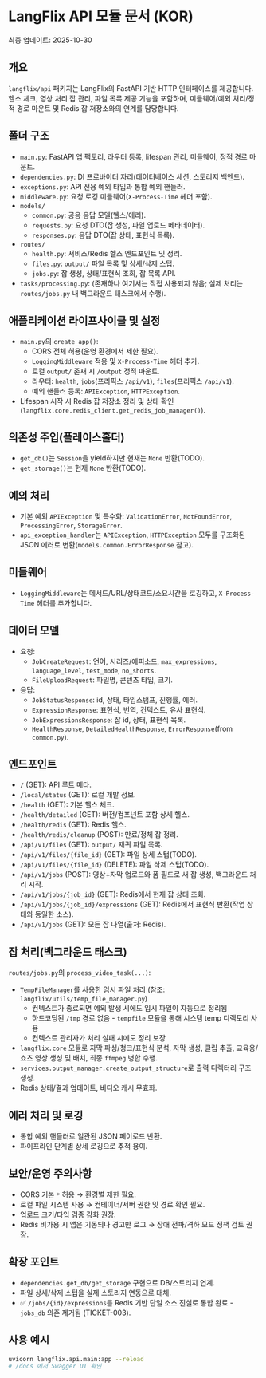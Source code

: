 # LangFlix API 모듈 문서 (KOR)

최종 업데이트: 2025-10-30

## 개요
`langflix/api` 패키지는 LangFlix의 FastAPI 기반 HTTP 인터페이스를 제공합니다. 헬스 체크, 영상 처리 잡 관리, 파일 목록 제공 기능을 포함하며, 미들웨어/예외 처리/정적 경로 마운트 및 Redis 잡 저장소와의 연계를 담당합니다.

## 폴더 구조
- `main.py`: FastAPI 앱 팩토리, 라우터 등록, lifespan 관리, 미들웨어, 정적 경로 마운트.
- `dependencies.py`: DI 프로바이더 자리(데이터베이스 세션, 스토리지 백엔드).
- `exceptions.py`: API 전용 예외 타입과 통합 예외 핸들러.
- `middleware.py`: 요청 로깅 미들웨어(`X-Process-Time` 헤더 포함).
- `models/`
  - `common.py`: 공용 응답 모델(헬스/에러).
  - `requests.py`: 요청 DTO(잡 생성, 파일 업로드 메타데이터).
  - `responses.py`: 응답 DTO(잡 상태, 표현식 목록).
- `routes/`
  - `health.py`: 서비스/Redis 헬스 엔드포인트 및 정리.
  - `files.py`: `output/` 파일 목록 및 상세/삭제 스텁.
  - `jobs.py`: 잡 생성, 상태/표현식 조회, 잡 목록 API.
- `tasks/processing.py`: (존재하나 여기서는 직접 사용되지 않음; 실제 처리는 `routes/jobs.py` 내 백그라운드 태스크에서 수행).

## 애플리케이션 라이프사이클 및 설정
- `main.py`의 `create_app()`:
  - CORS 전체 허용(운영 환경에서 제한 필요).
  - `LoggingMiddleware` 적용 및 `X-Process-Time` 헤더 추가.
  - 로컬 `output/` 존재 시 `/output` 정적 마운트.
  - 라우터: `health`, `jobs`(프리픽스 `/api/v1`), `files`(프리픽스 `/api/v1`).
  - 예외 핸들러 등록: `APIException`, `HTTPException`.
- Lifespan 시작 시 Redis 잡 저장소 정리 및 상태 확인(`langflix.core.redis_client.get_redis_job_manager()`).

## 의존성 주입(플레이스홀더)
- `get_db()`는 `Session`을 yield하지만 현재는 `None` 반환(TODO).
- `get_storage()`는 현재 `None` 반환(TODO).

## 예외 처리
- 기본 예외 `APIException` 및 특수화: `ValidationError`, `NotFoundError`, `ProcessingError`, `StorageError`.
- `api_exception_handler`는 `APIException`, `HTTPException` 모두를 구조화된 JSON 에러로 변환(`models.common.ErrorResponse` 참고).

## 미들웨어
- `LoggingMiddleware`는 메서드/URL/상태코드/소요시간을 로깅하고, `X-Process-Time` 헤더를 추가합니다.

## 데이터 모델
- 요청:
  - `JobCreateRequest`: 언어, 시리즈/에피소드, `max_expressions`, `language_level`, `test_mode`, `no_shorts`.
  - `FileUploadRequest`: 파일명, 콘텐츠 타입, 크기.
- 응답:
  - `JobStatusResponse`: id, 상태, 타임스탬프, 진행률, 에러.
  - `ExpressionResponse`: 표현식, 번역, 컨텍스트, 유사 표현식.
  - `JobExpressionsResponse`: 잡 id, 상태, 표현식 목록.
  - `HealthResponse`, `DetailedHealthResponse`, `ErrorResponse`(from `common.py`).

## 엔드포인트
- `/` (GET): API 루트 메타.
- `/local/status` (GET): 로컬 개발 정보.
- `/health` (GET): 기본 헬스 체크.
- `/health/detailed` (GET): 버전/컴포넌트 포함 상세 헬스.
- `/health/redis` (GET): Redis 헬스.
- `/health/redis/cleanup` (POST): 만료/정체 잡 정리.
- `/api/v1/files` (GET): `output/` 재귀 파일 목록.
- `/api/v1/files/{file_id}` (GET): 파일 상세 스텁(TODO).
- `/api/v1/files/{file_id}` (DELETE): 파일 삭제 스텁(TODO).
- `/api/v1/jobs` (POST): 영상+자막 업로드와 폼 필드로 새 잡 생성, 백그라운드 처리 시작.
- `/api/v1/jobs/{job_id}` (GET): Redis에서 현재 잡 상태 조회.
- `/api/v1/jobs/{job_id}/expressions` (GET): Redis에서 표현식 반환(작업 상태와 동일한 소스).
- `/api/v1/jobs` (GET): 모든 잡 나열(출처: Redis).

## 잡 처리(백그라운드 태스크)
`routes/jobs.py`의 `process_video_task(...)`:
- `TempFileManager`를 사용한 임시 파일 처리 (참조: `langflix/utils/temp_file_manager.py`)
  - 컨텍스트가 종료되면 예외 발생 시에도 임시 파일이 자동으로 정리됨
  - 하드코딩된 `/tmp` 경로 없음 - `tempfile` 모듈을 통해 시스템 temp 디렉토리 사용
  - 컨텍스트 관리자가 처리 실패 시에도 정리 보장
- `langflix.core` 모듈로 자막 파싱/청크/표현식 분석, 자막 생성, 클립 추출, 교육용/쇼츠 영상 생성 및 배치, 최종 `ffmpeg` 병합 수행.
- `services.output_manager.create_output_structure`로 출력 디렉터리 구조 생성.
- Redis 상태/결과 업데이트, 비디오 캐시 무효화.

## 에러 처리 및 로깅
- 통합 예외 핸들러로 일관된 JSON 페이로드 반환.
- 파이프라인 단계별 상세 로깅으로 추적 용이.

## 보안/운영 주의사항
- CORS 기본 `*` 허용 → 환경별 제한 필요.
- 로컬 파일 시스템 사용 → 컨테이너/서버 권한 및 경로 확인 필요.
- 업로드 크기/타입 검증 강화 권장.
- Redis 비가용 시 앱은 기동되나 경고만 로그 → 장애 전파/격하 모드 정책 검토 권장.

## 확장 포인트
- `dependencies.get_db/get_storage` 구현으로 DB/스토리지 연계.
- 파일 상세/삭제 스텁을 실제 스토리지 연동으로 대체.
- ✅ `/jobs/{id}/expressions`를 Redis 기반 단일 소스 진실로 통합 완료 - `jobs_db` 의존 제거됨 (TICKET-003).

## 사용 예시
```bash
uvicorn langflix.api.main:app --reload
# /docs 에서 Swagger UI 확인
```

